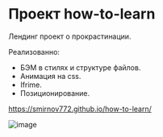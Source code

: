# Проект how-to-learn

Лендинг проект о прокрастинации.

Реализованно:
- БЭМ в стилях и структуре файлов.
- Анимация на css.
- Ifrime.
- Позиционирование.

https://smirnov772.github.io/how-to-learn/


![image](https://user-images.githubusercontent.com/65502557/127458575-f0cecbb1-a4f1-4a53-8622-8df5fe533121.png)


